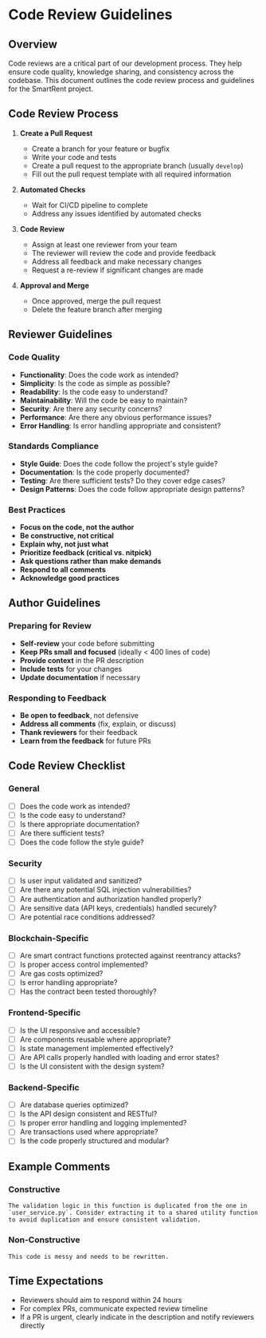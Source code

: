 # Code Review Guidelines

## Overview

Code reviews are a critical part of our development process. They help ensure code quality, knowledge sharing, and consistency across the codebase. This document outlines the code review process and guidelines for the SmartRent project.

## Code Review Process

1. **Create a Pull Request**
   - Create a branch for your feature or bugfix
   - Write your code and tests
   - Create a pull request to the appropriate branch (usually `develop`)
   - Fill out the pull request template with all required information

2. **Automated Checks**
   - Wait for CI/CD pipeline to complete
   - Address any issues identified by automated checks

3. **Code Review**
   - Assign at least one reviewer from your team
   - The reviewer will review the code and provide feedback
   - Address all feedback and make necessary changes
   - Request a re-review if significant changes are made

4. **Approval and Merge**
   - Once approved, merge the pull request
   - Delete the feature branch after merging

## Reviewer Guidelines

### Code Quality

- **Functionality**: Does the code work as intended?
- **Simplicity**: Is the code as simple as possible?
- **Readability**: Is the code easy to understand?
- **Maintainability**: Will the code be easy to maintain?
- **Security**: Are there any security concerns?
- **Performance**: Are there any obvious performance issues?
- **Error Handling**: Is error handling appropriate and consistent?

### Standards Compliance

- **Style Guide**: Does the code follow the project's style guide?
- **Documentation**: Is the code properly documented?
- **Testing**: Are there sufficient tests? Do they cover edge cases?
- **Design Patterns**: Does the code follow appropriate design patterns?

### Best Practices

- **Focus on the code, not the author**
- **Be constructive, not critical**
- **Explain why, not just what**
- **Prioritize feedback (critical vs. nitpick)**
- **Ask questions rather than make demands**
- **Respond to all comments**
- **Acknowledge good practices**

## Author Guidelines

### Preparing for Review

- **Self-review** your code before submitting
- **Keep PRs small and focused** (ideally < 400 lines of code)
- **Provide context** in the PR description
- **Include tests** for your changes
- **Update documentation** if necessary

### Responding to Feedback

- **Be open to feedback**, not defensive
- **Address all comments** (fix, explain, or discuss)
- **Thank reviewers** for their feedback
- **Learn from the feedback** for future PRs

## Code Review Checklist

### General

- [ ] Does the code work as intended?
- [ ] Is the code easy to understand?
- [ ] Is there appropriate documentation?
- [ ] Are there sufficient tests?
- [ ] Does the code follow the style guide?

### Security

- [ ] Is user input validated and sanitized?
- [ ] Are there any potential SQL injection vulnerabilities?
- [ ] Are authentication and authorization handled properly?
- [ ] Are sensitive data (API keys, credentials) handled securely?
- [ ] Are potential race conditions addressed?

### Blockchain-Specific

- [ ] Are smart contract functions protected against reentrancy attacks?
- [ ] Is proper access control implemented?
- [ ] Are gas costs optimized?
- [ ] Is error handling appropriate?
- [ ] Has the contract been tested thoroughly?

### Frontend-Specific

- [ ] Is the UI responsive and accessible?
- [ ] Are components reusable where appropriate?
- [ ] Is state management implemented effectively?
- [ ] Are API calls properly handled with loading and error states?
- [ ] Is the UI consistent with the design system?

### Backend-Specific

- [ ] Are database queries optimized?
- [ ] Is the API design consistent and RESTful?
- [ ] Is proper error handling and logging implemented?
- [ ] Are transactions used where appropriate?
- [ ] Is the code properly structured and modular?

## Example Comments

### Constructive

```
The validation logic in this function is duplicated from the one in `user_service.py`. Consider extracting it to a shared utility function to avoid duplication and ensure consistent validation.
```

### Non-Constructive

```
This code is messy and needs to be rewritten.
```

## Time Expectations

- Reviewers should aim to respond within 24 hours
- For complex PRs, communicate expected review timeline
- If a PR is urgent, clearly indicate in the description and notify reviewers directly 